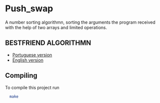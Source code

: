 
# Push_swap

A number sorting algorithmn, sorting the arguments the program received with the help of two arrays and limited operations.

## BESTFRIEND ALGORITHMN

 - [Portuguese version](https://github.com/duarte3333/Push_Swap)
 - [English version](https://github.com/faleite/42_push_swap/tree/main?tab=readme-ov-file)

## Compiling

To compile this project run

```bash
  make
```
